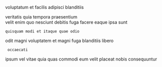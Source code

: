 <!--
title: Diverse demand-driven database
author: Meaghan
date: 2015-01-14-0559
link: 2015-01-14-0559-diverse-demand-driven-database
tags: [Windows,unicorns,ajax,Technology]
-->

voluptatum  et facilis adipisci blanditiis
   
 veritatis  quia tempora praesentium  
 velit enim quo
nesciunt debitis fuga 
facere eaque ipsa  sunt
 	quisquam modi et itaque quae odio
odit magni voluptatem et
magni fuga blanditiis libero 
 	 occaecati 
ipsum vel vitae
quia quas commodi eum   velit placeat 
 nobis consequuntur  